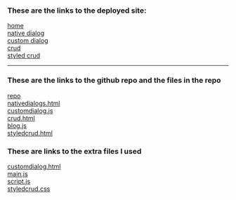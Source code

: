 ### These are the links to the deployed site: <br>
[home](https://spectacular-hamster-3992c3.netlify.app/)
<br>
[native dialog](https://spectacular-hamster-3992c3.netlify.app/html/nativedialogs.html) 
<br>
[custom dialog](https://spectacular-hamster-3992c3.netlify.app/html/customdialog.html) 
<br>
[crud](https://spectacular-hamster-3992c3.netlify.app/html/crud.html)
<br>
[styled crud](https://spectacular-hamster-3992c3.netlify.app/html/styledcrud.html)

---
### These are the links to the github repo and the files in the repo

[repo](https://github.com/demyinn00/cse134-hw4)
<br>
[nativedialogs.html](https://github.com/demyinn00/cse134-hw4/blob/main/html/nativedialogs.html)
<br>
[customdialog.js](https://github.com/demyinn00/cse134-hw4/blob/main/js/customdialog.js)
<br>
[crud.html](https://github.com/demyinn00/cse134-hw4/blob/main/html/crud.html)
<br>
[blog.js](https://github.com/demyinn00/cse134-hw4/blob/main/js/blog.js)
<br>
[styledcrud.html](https://github.com/demyinn00/cse134-hw4/blob/main/html/styledcrud.html)

### These are links to the extra files I used

[customdialog.html](https://github.com/demyinn00/cse134-hw4/blob/main/html/customdialog.html)
<br>
[main.js](https://github.com/demyinn00/cse134-hw4/blob/main/js/main.js)
<br>
[script.js](https://github.com/demyinn00/cse134-hw4/blob/main/js/script.js)
<br>
[styledcrud.css](https://github.com/demyinn00/cse134-hw4/blob/main/css/styledcrud.css)